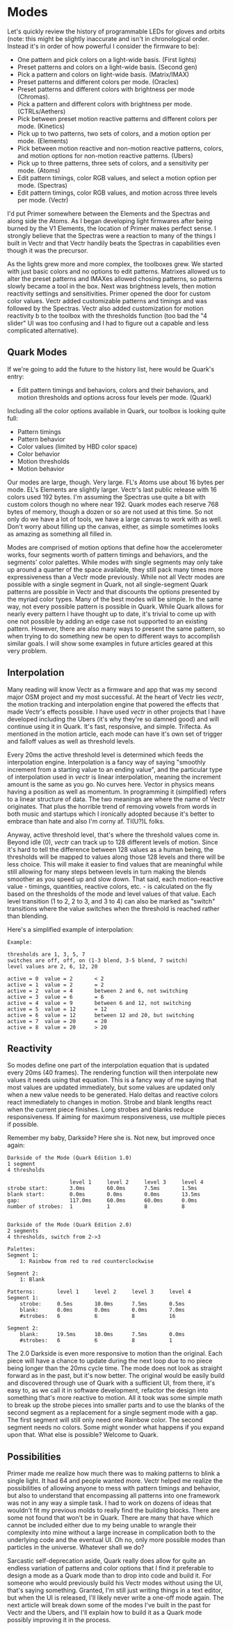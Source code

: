 # Modes

Let's quickly review the history of programmable LEDs for gloves and orbits (note: this might be
slightly inaccurate and isn't in chronological order. Instead it's in order of how powerful I
consider the firmware to be):

* One pattern and pick colors on a light-wide basis. (First lights)
* Preset patterns and colors on a light-wide basis. (Second gen)
* Pick a pattern and colors on light-wide basis. (Matrix/IMAX)
* Preset patterns and different colors per mode. (Oracles)
* Preset patterns and different colors with brightness per mode (Chromas).
* Pick a pattern and different colors with brightness per mode. (CTRLs/Aethers)
* Pick between preset motion reactive patterns and different colors per mode. (Kinetics)
* Pick up to two patterns, two sets of colors, and a motion option per mode. (Elements)
* Pick between motion reactive and non-motion reactive patterns, colors, and motion options for
non-motion reactive patterns. (Ubers)
* Pick up to three patterns, three sets of colors, and a sensitivity per mode. (Atoms)
* Edit pattern timings, color RGB values, and select a motion option per mode. (Spectras)
* Edit pattern timings, color RGB values, and motion across three levels per mode. (Vectr)

I'd put Primer somewhere between the Elements and the Spectras and along side the Atoms. As I began
developing light firmwares after being burned by the V1 Elements, the location of Primer makes
perfect sense. I strongly believe that the Spectras were a reaction to many of the things I built
in Vectr and that Vectr handily beats the Spectras in capabilities even though it was the
precursor.

As the lights grew more and more complex, the toolboxes grew. We started with just basic colors and
no options to edit patterns. Matrixes allowed us to alter the preset patterns and IMAXes allowed
chosing patterns, so patterns slowly became a tool in the box. Next was brightness levels, then
motion reactivity settings and sensitivities. Primer opened the door for custom color values. Vectr
added customizable patterns and timings and was followed by the Spectras. Vectr also added
customization for motion reactivity b to the toolbox with the thresholds function (too bad the "4
slider" UI was too confusing and I had to figure out a capable and less complicated alternative).


## Quark Modes

If we're going to add the future to the history list, here would be Quark's entry:

* Edit pattern timings and behaviors, colors and their behaviors, and motion thresholds and options
across four levels per mode. (Quark)

Including all the color options available in Quark, our toolbox is looking quite full:

* Pattern timings
* Pattern behavior
* Color values (limited by HBD color space)
* Color behavior
* Motion thresholds
* Motion behavior

Our modes are large, though. Very large. FL's Atoms use about 16 bytes per mode. EL's Elements are
slightly larger. Vectr's last public release with 16 colors used 192 bytes. I'm assuming the
Spectras use quite a bit with custom colors though no where near 192. Quark modes each reserve 768
bytes of memory, though a dozen or so are not used at this time. So not only do we have a lot of
tools, we have a large canvas to work with as well. Don't worry about filling up the canvas,
either, as simple sometimes looks as amazing as something all filled in.

Modes are comprised of motion options that define how the accelerometer works, four segments worth
of pattern timings and behaviors, and the segments' color palettes. While modes with single
segments may only take up around a quarter of the space available, they still pack many times more
expressiveness than a Vectr mode previously. While not all Vectr modes are possible with a single
segment in Quark, not all single-segment Quark patterns are possible in Vectr and that discounts
the options presented by the myriad color types. Many of the best modes will be simple. In the
same way, not every possible pattern is possible in Quark. While Quark allows for nearly every
pattern I have thought up to date, it's trivial to come up with one not possible by adding an edge
case not supported to an existing pattern. However, there are also many ways to present the same
pattern, so when trying to do something new be open to different ways to accomplish similar goals.
I will show some examples in future articles geared at this very problem.


## Interpolation

Many reading will know Vectr as a firmware and app that was my second major OSM project and my most
successful. At the heart of Vectr lies *vectr*, the motion tracking and interpolation engine that
powered the effects that made Vectr's effects possible. I have used *vectr* in other projects that
I have developed including the Ubers (it's why they're so damned good) and will continue using it
in Quark. It's fast, responsive, and simple. Trifecta. As mentioned in the motion article, each
mode can have it's own set of trigger and falloff values as well as threshold levels.

Every 20ms the active threshold level is determined which feeds the interpolation engine.
Interpolation is a fancy way of saying "smoothly increment from a starting value to an ending
value", and the particular type of interpolation used in *vectr* is linear interpolation, meaning
the increment amount is the same as you go. No curves here. Vector in physics means having a
position as well as momentum. In programming it (simplified) refers to a linear structure of data.
The two meanings are where the name of Vectr originates. That plus the horrible trend of removing
vowels from words in both music and startups which I ironically adopted because it's better to
embrace than hate and also I'm corny af. TI(U?)L folks.

Anyway, active threshold level, that's where the threshold values come in. Beyond idle (0), *vectr*
can track up to 128 different levels of motion. Since it's hard to tell the difference between 128
values as a human being, the thresholds will be mapped to values along those 128 levels and there
will be less choice. This will make it easier to find values that are meaningful while still
allowing for many steps between levels in turn making the blends smoother as you speed up and slow
down. That said, each motion-reactive value - timings, quantities, reactive colors, etc. - is
calculated on the fly based on the thresholds of the mode and level values of that value. Each
level transition (1 to 2, 2 to 3, and 3 to 4) can also be marked as "switch" transitions where the
value switches when the threshold is reached rather than blending.

Here's a simplified example of interpolation:

```
Example:

thresholds are 1, 3, 5, 7
switches are off, off, on (1-3 blend, 3-5 blend, 7 switch)
level values are 2, 6, 12, 20

active = 0  value = 2       < 2
active = 1  value = 2       = 2
active = 2  value = 4       between 2 and 6, not switching
active = 3  value = 6       = 6
active = 4  value = 9       between 6 and 12, not switching
active = 5  value = 12      = 12
active = 6  value = 12      between 12 and 20, but switching
active = 7  value = 20      = 20
active = 8  value = 20      > 20
```


## Reactivity

So modes define one part of the interpolation equation that is updated every 20ms (40 frames). The
rendering function will then interpolate new values it needs using that equation. This is a fancy
way of me saying that most values are updated immediately, but some values are updated only when
a new value needs to be generated. Halo deltas and reactive colors react immediately to changes in
motion. Strobe and blank lengths react when the current piece finishes. Long strobes and blanks
reduce responsiveness. If aiming for maximum responsiveness, use multiple pieces if possible.

Remember my baby, Darkside? Here she is. Not new, but improved once again:

```
Darkside of the Mode (Quark Edition 1.0)
1 segment
4 thresholds

                    level 1     level 2     level 3     level 4
strobe start:       3.0ms       60.0ms      7.5ms       1.5ms
blank start:        0.0ms       0.0ms       0.0ms       13.5ms
gap:                117.0ms     60.0ms      60.0ms      0.0ms
number of strobes:  1           1           8           8


Darkside of the Mode (Quark Edition 2.0)
2 segments
4 thresholds, switch from 2->3

Palettes:
Segment 1:
    1: Rainbow from red to red counterclockwise

Segment 2:
    1: Blank

Patterns:       level 1     level 2     level 3     level 4
Segment 1:
    strobe:     0.5ms       10.0ms      7.5ms       0.5ms
    blank:      0.0ms       0.0ms       0.0ms       7.0ms
    #strobes:   6           6           8           16

Segment 2:
    blank:      19.5ms      10.0ms      7.5ms       0.0ms
    #strobes:   6           6           8           1
```

The 2.0 Darkside is even more responsive to motion than the original. Each piece will have a
chance to update during the next loop due to no piece being longer than the 20ms cycle time. The
mode does not look as straight forward as in the past, but it's now better. The original would be
easily build and discovered through use of Quark with a sufficient UI, from there, it's easy to,
as we call it in software development, refactor the design into something that's more reactive to
motion. All it took was some simple math to break up the strobe pieces into smaller parts and to
use the blanks of the second segment as a replacement for a single segment mode with a gap. The
first segment will still only need one Rainbow color. The second segment needs no colors. Some
might wonder what happens if you expand upon that. What else is possible? Welcome to Quark.


## Possibilities

Primer made me realize how much there was to making patterns to blink a single light. It had 64 and
people wanted more. Vectr helped me realize the possibilities of allowing anyone to mess with
pattern timings and behavior, but also to understand that encompassing all patterns into one
framework was not in any way a simple task. I had to work on dozens of ideas that wouldn't fit my
previous molds to really find the building blocks. There are some not found that won't be in Quark.
There are many that have which cannot be included either due to my being unable to wrangle their
complexity into mine without a large increase in complication both to the underlying code and the
eventual UI. Oh no, only more possible modes than particles in the universe. Whatever shall we do?

Sarcastic self-deprecation aside, Quark really does allow for quite an endless variation of
patterns and color options that I find it preferable to design a mode as a Quark mode than to drop
into code and build it. For someone who would previously build his Vectr modes without using the
UI, that's saying something. Granted, I'm still just writing things in a text editor, but when the
UI is released, I'll likely never write a one-off mode again. The next article will break down some
of the modes I've built in the past for Vectr and the Ubers, and I'll explain how to build it as a
Quark mode possibly improving it in the process.
